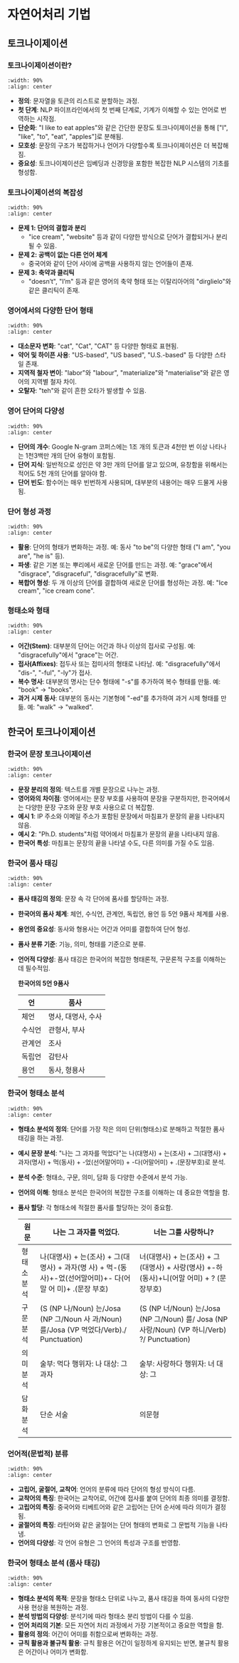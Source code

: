 # 자연어처리 기법

## 토크나이제이션

### 토크나이제이션이란?

```{image} figs/image-2-1-1.jpeg
:width: 90%
:align: center
```

- **정의**: 문자열을 토큰의 리스트로 분할하는 과정.
- **첫 단계**: NLP 파이프라인에서의 첫 번째 단계로, 기계가 이해할 수 있는 언어로 번역하는 시작점.
- **단순화**: "I like to eat apples"와 같은 간단한 문장도 토크나이제이션을 통해 ["I", "like", "to", "eat", "apples"]로 분해됨.
- **모호성**: 문장의 구조가 복잡하거나 언어가 다양할수록 토크나이제이션은 더 복잡해짐.
- **중요성**: 토크나이제이션은 임베딩과 신경망을 포함한 복잡한 NLP 시스템의 기초를 형성함.

### 토크나이제이션의 복잡성

```{image} figs/image-2-1-2.jpeg
:width: 90%
:align: center
```

- **문제 1: 단어의 결합과 분리**
  - "ice cream", "website" 등과 같이 다양한 방식으로 단어가 결합되거나 분리될 수 있음.
- **문제 2: 공백이 없는 다른 언어 체계**
  - 중국어와 같이 단어 사이에 공백을 사용하지 않는 언어들이 존재.
- **문제 3: 축약과 클리틱**
  - "doesn’t", "I’m" 등과 같은 영어의 축약 형태 또는 이탈리아어의 "dirglielo"와 같은 클리틱이 존재.

### 영어에서의 다양한 단어 형태

```{image} figs/image-2-1-3.jpeg
:width: 90%
:align: center
```

- **대소문자 변화**: "cat", "Cat", "CAT" 등 다양한 형태로 표현됨.
- **약어 및 하이픈 사용**: "US-based", "US based", "U.S.-based" 등 다양한 스타일 존재.
- **지역적 철자 변이**: "labor"와 "labour", "materialize"와 "materialise"와 같은 영어의 지역별 철자 차이.
- **오탈자**: "teh"와 같이 흔한 오타가 발생할 수 있음.

### 영어 단어의 다양성

```{image} figs/image-2-1-4.jpeg
:width: 90%
:align: center
```

- **단어의 개수**: Google N-gram 코퍼스에는 1조 개의 토큰과 4천만 번 이상 나타나는 1천3백만 개의 단어 유형이 포함됨.
- **단어 지식**: 일반적으로 성인은 약 3만 개의 단어를 알고 있으며, 유창함을 위해서는 적어도 5천 개의 단어를 알아야 함.
- **단어 빈도**: 함수어는 매우 빈번하게 사용되며, 대부분의 내용어는 매우 드물게 사용됨.

### 단어 형성 과정

```{image} figs/image-2-1-5.jpeg
:width: 90%
:align: center
```

- **활용**: 단어의 형태가 변화하는 과정. 예: 동사 "to be"의 다양한 형태 ("I am", "you are", "he is" 등).
- **파생**: 같은 기본 또는 뿌리에서 새로운 단어를 만드는 과정. 예: "grace"에서 "disgrace", "disgraceful", "disgracefully"로 변화.
- **복합어 형성**: 두 개 이상의 단어를 결합하여 새로운 단어를 형성하는 과정. 예: "Ice cream", "ice cream cone".

### 형태소와 형태

```{image} figs/image-2-1-6.jpeg
:width: 90%
:align: center
```

- **어간(Stem)**: 대부분의 단어는 어간과 하나 이상의 접사로 구성됨. 예: "disgracefully"에서 "grace"는 어간.
- **접사(Affixes)**: 접두사 또는 접미사의 형태로 나타남. 예: "disgracefully"에서 "dis-", "-ful", "-ly"가 접사.
- **복수 명사**: 대부분의 명사는 단수 형태에 "-s"를 추가하여 복수 형태를 만듦. 예: "book" → "books".
- **과거 시제 동사**: 대부분의 동사는 기본형에 "-ed"를 추가하여 과거 시제 형태를 만듦. 예: "walk" → "walked".

## 한국어 토크나이제이션

### 한국어 문장 토크나이제이션

```{image} figs/image-2-2-1.jpeg
:width: 90%
:align: center
```

- **문장 분리의 정의**: 텍스트를 개별 문장으로 나누는 과정.
- **영어와의 차이점**: 영어에서는 문장 부호를 사용하여 문장을 구분하지만, 한국어에서는 다양한 문장 구조와 문장 부호 사용으로 더 복잡함.
- **예시 1**: IP 주소와 이메일 주소가 포함된 문장에서 마침표가 문장의 끝을 나타내지 않음.
- **예시 2**: "Ph.D. students"처럼 약어에서 마침표가 문장의 끝을 나타내지 않음.
- **한국어 특성**: 마침표는 문장의 끝을 나타낼 수도, 다른 의미를 가질 수도 있음.

### 한국어 품사 태깅

```{image} figs/image-2-2-2.jpeg
:width: 90%
:align: center
```

- **품사 태깅의 정의**: 문장 속 각 단어에 품사를 할당하는 과정.
- **한국어의 품사 체계**: 체언, 수식언, 관계언, 독립언, 용언 등 5언 9품사 체계를 사용.
- **용언의 중요성**: 동사와 형용사는 어간과 어미를 결합하여 단어 형성.
- **품사 분류 기준**: 기능, 의미, 형태를 기준으로 분류.
- **언어적 다양성**: 품사 태깅은 한국어의 복잡한 형태론적, 구문론적 구조를 이해하는 데 필수적임.

  **한국어의 5언 9품사**

  | 언     | 품사               |
  | ------ | ------------------ |
  | 체언   | 명사, 대명사, 수사 |
  | 수식언 | 관형사, 부사       |
  | 관계언 | 조사               |
  | 독립언 | 감탄사             |
  | 용언   | 동사, 형용사       |

### 한국어 형태소 분석

```{image} figs/image-2-2-3.jpeg
:width: 90%
:align: center
```

- **형태소 분석의 정의**: 단어를 가장 작은 의미 단위(형태소)로 분해하고 적절한 품사 태깅을 하는 과정.
- **예시 문장 분석**: "나는 그 과자를 먹었다"는 나(대명사) + 는(조사) + 그(대명사) + 과자(명사) + 먹(동사) + -었(선어말어미) + -다(어말어미) + .(문장부호)로 분석.
- **분석 수준**: 형태소, 구문, 의미, 담화 등 다양한 수준에서 분석 가능.
- **언어의 이해**: 형태소 분석은 한국어의 복잡한 구조를 이해하는 데 중요한 역할을 함.
- **품사 할당**: 각 형태소에 적절한 품사를 할당하는 것이 중요함.

  | 원문        | 나는 그 과자를 먹었다.                                                                                      | 너는 그를 사랑하니?                                                                         |
  | ----------- | ----------------------------------------------------------------------------------------------------------- | ------------------------------------------------------------------------------------------- |
  | 형태소 분석 | 나(대명사) + 는(조사) + 그(대명사) + 과자(명 사) + 먹-(동사)+-었(선어말어미)+- 다(어말 어 미)+ .(문장 부호) | 너(대명사) + 는(조사) + 그(대명사) + 사랑(명사) +-하(동사)+니(어말 어미) + ? (문장부호)     |
  | 구문 분석   | (S (NP 나/Noun) 는/Josa (NP 그/Noun 사 과/Noun) 를/Josa (VP 먹었다/Verb)./ Punctuation)                     | (S (NP 너/Noun) 는/Josa (NP 그/Noun) 를/ Josa (NP 사랑/Noun) (VP 하니/Verb) ?/ Punctuation) |
  | 의미 분석   | 술부: 먹다 행위자: 나 대상: 그 과자                                                                         | 술부: 사랑하다 행위자: 너 대상: 그                                                          |
  | 담화 분석   | 단순 서술                                                                                                   | 의문형                                                                                      |

### 언어적(문법적) 분류

```{image} figs/image-2-2-4.jpeg
:width: 90%
:align: center
```

- **고립어, 굴절어, 교착어**: 언어의 분류에 따라 단어의 형성 방식이 다름.
- **교착어의 특징**: 한국어는 교착어로, 어간에 접사를 붙여 단어의 최종 의미를 결정함.
- **고립어의 특징**: 중국어와 티베트어와 같은 고립어는 단어 순서에 따라 의미가 결정됨.
- **굴절어의 특징**: 라틴어와 같은 굴절어는 단어 형태의 변화로 그 문법적 기능을 나타냄.
- **언어의 다양성**: 각 언어 유형은 그 언어의 특성과 구조를 반영함.

### 한국어 형태소 분석 (품사 태깅)

```{image} figs/image-2-2-5.jpeg
:width: 90%
:align: center
```

- **형태소 분석의 목적**: 문장을 형태소 단위로 나누고, 품사 태깅을 하여 동사의 다양한 사용 현상을 복원하는 과정.
- **분석 방법의 다양성**: 분석기에 따라 형태소 분리 방법이 다를 수 있음.
- **언어 처리의 기본**: 모든 자연어 처리 과정에서 가장 기본적이고 중요한 역할을 함.
- **활용의 정의**: 어간이 어미를 취함으로써 변화하는 과정.
- **규칙 활용과 불규칙 활용**: 규칙 활용은 어간이 일정하게 유지되는 반면, 불규칙 활용은 어간이나 어미가 변화함.
